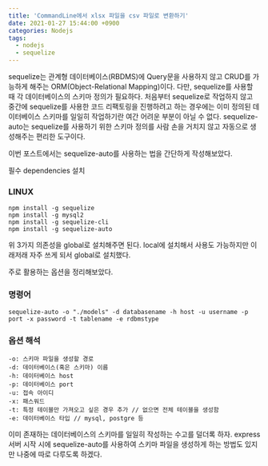 ```yaml
---
title: 'CommandLine에서 xlsx 파일을 csv 파일로 변환하기'
date: 2021-01-27 15:44:00 +0900
categories: Nodejs
tags:
  - nodejs
  - sequelize
---
```


sequelize는 관계형 데이터베이스(RBDMS)에 Query문을 사용하지 않고 CRUD를 가능하게 해주는 ORM(Object-Relational Mapping)이다.
다만, sequelize를 사용할 때 각 데이터베이스의 스키마 정의가 필요하다.
처음부터 sequelize로 작업하지 않고 중간에 sequelize를 사용한 코드 리팩토링을 진행하려고 하는 경우에는 이미 정의된 데이터베이스 스키마를 일일히 작업하기란 여간 어려운 부분이 아닐 수 없다.
sequelize-auto는 sequelize를 사용하기 위한 스키마 정의를 사람 손을 거치지 않고 자동으로 생성해주는 편리한 도구이다.

이번 포스트에서는 sequelize-auto를 사용하는 법을 간단하게 작성해보았다.

필수 dependencies 설치
### LINUX
```
npm install -g sequelize
npm install -g mysql2
npm install -g sequelize-cli
npm install -g sequelize-auto
```

위 3가지 의존성을 global로 설치해주면 된다.
local에 설치해서 사용도 가능하지만 이래저래 자주 쓰게 되서 global로 설치했다.

주로 활용하는 옵션을 정리해보았다.

### 명령어
```
sequelize-auto -o "./models" -d databasename -h host -u username -p port -x password -t tablename -e rdbmstype
```

### 옵션 해석
```
-o: 스키마 파일을 생성할 경로
-d: 데이터베이스(혹은 스키마) 이름
-h: 데이터베이스 host
-p: 데이터베이스 port
-u: 접속 아이디
-x: 패스워드
-t: 특정 테이블만 가져오고 싶은 경우 추가 // 없으면 전체 테이블을 생성함
-e: 데이터베이스 타입 // mysql, postgre 등
```

이미 존재하는 데이터베이스의 스키마를 일일히 작성하는 수고를 덜더록 하자.
express 서버 시작 시에 sequelize-auto를 사용하여 스키마 파일을 생성하게 하는 방법도 있지만 나중에 따로 다루도록 하겠다.

